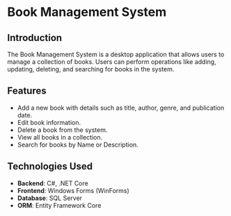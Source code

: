 # Book Management System

## Introduction
The Book Management System is a desktop application that allows users to manage a collection of books. Users can perform operations like adding, updating, deleting, and searching for books in the system.

## Features
- Add a new book with details such as title, author, genre, and publication date.
- Edit book information.
- Delete a book from the system.
- View all books in a collection.
- Search for books by Name or Description.
  
## Technologies Used
- **Backend**: C#, .NET Core
- **Frontend**: Windows Forms (WinForms)
- **Database**: SQL Server
- **ORM**: Entity Framework Core